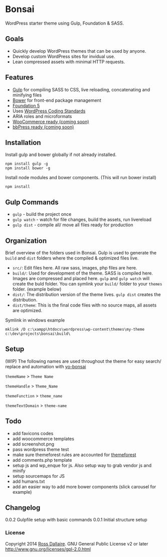 Bonsai
======

WordPress starter theme using Gulp, Foundation & SASS.

## Goals

* Quickly develop WordPress themes that can be used by anyone.
* Develop custom WordPress sites for invidual use.
* Lean compressed assets with minimal HTTP requests.

## Features

* [Gulp](http://gulpjs.com/) for compiling SASS to CSS, live reloading, concatenating and minifying files
* [Bower](http://bower.io/) for front-end package management
* [Foundation 5](http://foundation.zurb.com/)
* Uses [WordPress Coding Standards](https://make.wordpress.org/core/handbook/coding-standards/)
* ARIA roles and microformats
* [WooCommerce ready (coming soon)](http://www.woothemes.com/woocommerce/)
* [bbPress ready (coming soon)](http://www.bbpress.com)

## Installation

Install gulp and bower globally if not already installed.
```
npm install gulp -g
npm install bower -g
```

Install node modules and bower components. (This will run bower install)
```
npm install
```

## Gulp Commands

* `gulp` - build the project once
* `gulp watch` - watch for file changes, build the assets, run livereload
* `gulp dist` - compile all/ move all files ready for production

## Organization
Brief overview of the folders used in Bonsai. Gulp is used to generate the `build` and `dist` folders where the compiled & optimized files live.

* `src/`: Edit files here. All raw sass, images, php files are here.
* `build/`: Used for development of the theme. SASS is compiled here. Images are compressed and placed here. `gulp` and `gulp watch` will create the buld folder. You can symlink your `build/` folder to your `themes` folder. (example below)
* `dist/`: The distribution version of the theme lives. `gulp dist` creates the distribution.
* `dist/theme`: This is the final code files with no source maps, all assets are optimized.

Symlink in windows example
```
mklink /D c:\xampp\htdocs\wordpress\wp-content\themes\my-theme c:\dev\projects\bonsai\build\
```

## Setup

(WIP)
The following names are used throughout the theme for easy search/ replace and automation with [yo-bonsai](https://github.com/rdallaire/yo-bonsai)

`themeName` > `Theme Name`

`themeHandle` > `Theme_Name`

`themeFunction` > `theme_name`

`themeTextDomain` > `theme-name`

## Todo

* add favicons codes
* add woocommerce templates
* add screenshot.png
* pass wordpress theme test
* make sure themeforest rules are accounted for [themeforest](https://help.market.envato.com/hc/en-us/articles/202822450-WordPress-Theme-Submission-Requirements)
* add comments.php template
* setup js and wp_enque for js. Also setup way to grab vendor js and minify
* setup sourcemaps for JS
* add humans.txt
* add an easier way to add more bower components (slick carousel for example)

## Changelog

0.0.2 Gulpfile setup with basic commands
0.0.1 Initial structure setup

### License

Copyright 2014 [Ross Dallaire](http://rdallaire.com). GNU General Public License v2 or later http://www.gnu.org/licenses/gpl-2.0.html
